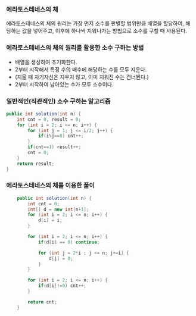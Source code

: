 ### 에라토스테네스의 체
에라토스테네스의 체의 원리는 가장 먼저 소수를 판별할 범위만큼 배열을 할당하여, 해당하는 값을 넣어주고, 이후에 하나씩 지워나가는 방법으로 소수를 구할 때 사용된다.

### 에라토스테네스의 체의 원리를 활용한 소수 구하는 방법
+ 배열을 생성하여 초기화한다.
+ 2부터 시작해서 특정 수의 배수에 해당하는 수를 모두 지운다.
+ (지울 때 자기자신은 지우지 않고, 이미 지워진 수는 건너뛴다.)
+ 2부터 시작하여 남아있는 수가 모두 소수이다.

### 일반적인(직관적인) 소수 구하는 알고리즘
```Java
public int solution(int n) {
    int cnt = 0, result = 0;
    for (int i = 2; i <= n; i++) {
        for (int j = 1; j <= i/2; j++) {
            if(i%j==0) cnt++;
        }
        if(cnt==1) result++;
        cnt = 0;
    }
    return result;
}
```

### 에라토스테네스의 체를 이용한 풀이
```Java
    public int solution(int n) {
        int cnt = 0;
        int[] d = new int[n+1];
        for (int i = 2; i <= n; i++) {
            d[i] = i;
        }

        for (int i = 2; i <= n; i++) {
            if(d[i] == 0) continue;

            for (int j = 2*i ; j <= n; j+=i) {
                d[j] = 0;
            }
        }

        for (int i = 2; i <= n; i++) {
            if(d[i]!=0) cnt++;
        }

        return cnt;
    }
```
